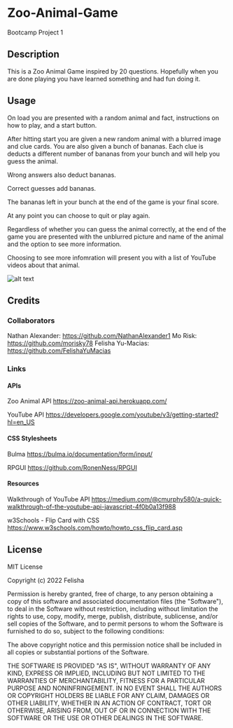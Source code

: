 # Zoo-Animal-Game
Bootcamp Project 1

## Description

This is a Zoo Animal Game inspired by 20 questions. Hopefully when you are done playing you have learned something and had fun doing it.



## Usage

On load you are presented with a random animal and fact, instructions on how to play, and a start button.

After hitting start you are given a new random animal with a blurred image and clue cards. You are also given a bunch of bananas. Each clue is deducts a different number of bananas from your bunch and will help you guess the animal.

Wrong answers also deduct bananas.

Correct guesses add bananas. 

The bananas left in your bunch at the end of the game is your final score.

At any point you can choose to quit or play again.

Regardless of whether you can guess the animal correctly, at the end of the game you are presented with the unblurred picture and name of the animal and the option to see more information.

Choosing to see more infomration will present you with a list of YouTube videos about that animal.


![alt text](assets/images/screenshot.png)

## Credits

### Collaborators

Nathan Alexander: https://github.com/NathanAlexander1
Mo Risk: https://github.com/morisky78
Felisha Yu-Macias: https://github.com/FelishaYuMacias

### Links

#### APIs
Zoo Animal API
https://zoo-animal-api.herokuapp.com/

YouTube API
https://developers.google.com/youtube/v3/getting-started?hl=en_US

#### CSS Stylesheets
Bulma
https://bulma.io/documentation/form/input/

RPGUI
https://github.com/RonenNess/RPGUI

#### Resources

Walkthrough of YouTube API
https://medium.com/@cmurphy580/a-quick-walkthrough-of-the-youtube-api-javascript-4f0b0a13f988

w3Schools - Flip Card with CSS
https://www.w3schools.com/howto/howto_css_flip_card.asp

## License

MIT License

Copyright (c) 2022 Felisha

Permission is hereby granted, free of charge, to any person obtaining a copy
of this software and associated documentation files (the "Software"), to deal
in the Software without restriction, including without limitation the rights
to use, copy, modify, merge, publish, distribute, sublicense, and/or sell
copies of the Software, and to permit persons to whom the Software is
furnished to do so, subject to the following conditions:

The above copyright notice and this permission notice shall be included in all
copies or substantial portions of the Software.

THE SOFTWARE IS PROVIDED "AS IS", WITHOUT WARRANTY OF ANY KIND, EXPRESS OR
IMPLIED, INCLUDING BUT NOT LIMITED TO THE WARRANTIES OF MERCHANTABILITY,
FITNESS FOR A PARTICULAR PURPOSE AND NONINFRINGEMENT. IN NO EVENT SHALL THE
AUTHORS OR COPYRIGHT HOLDERS BE LIABLE FOR ANY CLAIM, DAMAGES OR OTHER
LIABILITY, WHETHER IN AN ACTION OF CONTRACT, TORT OR OTHERWISE, ARISING FROM,
OUT OF OR IN CONNECTION WITH THE SOFTWARE OR THE USE OR OTHER DEALINGS IN THE
SOFTWARE.

